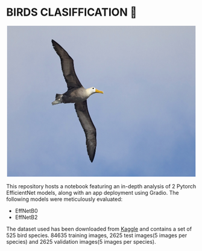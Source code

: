 # BIRDS CLASIFFICATION 🦅

<p align="center">
    <img src="sample_image.jpg" width="500" height="400"/>
</p>

This repository hosts a notebook featuring an in-depth analysis of 2 Pytorch EfficientNet models, along with an app deployment using Gradio. The following models were meticulously evaluated:

- EffNetB0
- EffNetB2

The dataset used has been downloaded from [Kaggle](https://www.kaggle.com/datasets/gpiosenka/100-bird-species) and contains a set of 525 bird species. 84635 training images, 2625 test images(5 images per species) and 2625 validation images(5 images per species). 